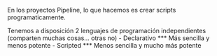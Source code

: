 En los proyectos Pipeline, lo que hacemos es crear scripts programaticamente.

Tenemos a disposición 2 lenguajes de programación independientes (comparten muchas cosas... otras no)
    - Declarativo       *** Más sencilla y menos potente
    - Scripted          *** Menos sencilla y mucho más potente
    
